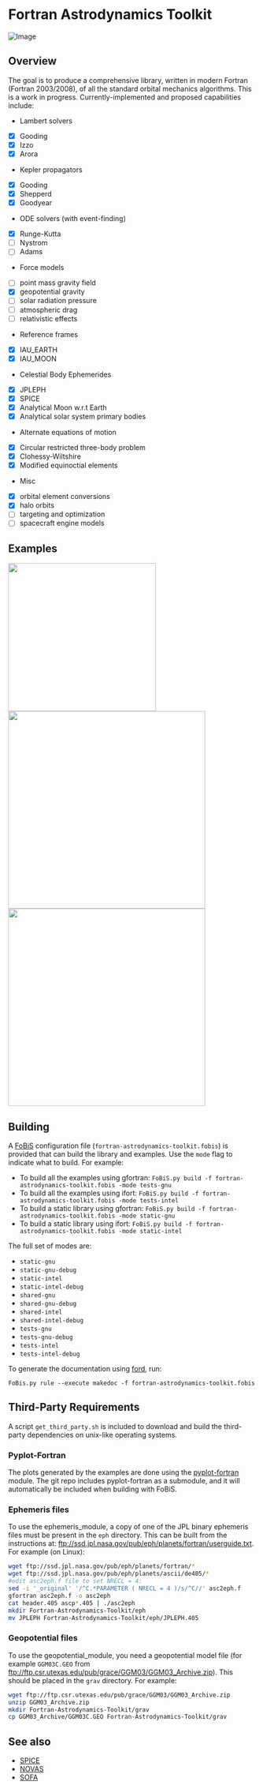 Fortran Astrodynamics Toolkit
=============================

![Image](https://raw.githubusercontent.com/jacobwilliams/Fortran-Astrodynamics-Toolkit/master/tests/pork_chop/pork_chop.png)

## Overview

The goal is to produce a comprehensive library, written in modern Fortran (Fortran 2003/2008), of all the standard orbital mechanics algorithms.  This is a work in progress.  Currently-implemented and proposed capabilities include:

 * Lambert solvers
  - [x] Gooding
  - [x] Izzo
  - [x] Arora
 * Kepler propagators
  - [x] Gooding
  - [x] Shepperd
  - [x] Goodyear
 * ODE solvers (with event-finding)
  - [x] Runge-Kutta
  - [ ] Nystrom
  - [ ] Adams
 * Force models
  - [ ] point mass gravity field
  - [x] geopotential gravity
  - [ ] solar radiation pressure
  - [ ] atmospheric drag
  - [ ] relativistic effects
 * Reference frames
  - [x] IAU_EARTH
  - [x] IAU_MOON
 * Celestial Body Ephemerides
  - [x] JPLEPH
  - [x] SPICE
  - [x] Analytical Moon w.r.t Earth
  - [x] Analytical solar system primary bodies
 * Alternate equations of motion
  - [x] Circular restricted three-body problem
  - [x] Clohessy-Wiltshire
  - [x] Modified equinoctial elements
 * Misc
  - [x] orbital element conversions
  - [x] halo orbits
  - [ ] targeting and optimization
  - [ ] spacecraft engine models

## Examples

<a href="https://github.com/jacobwilliams/Fortran-Astrodynamics-Toolkit/tree/master/tests/crtbp"><img src="https://github.com/jacobwilliams/Fortran-Astrodynamics-Toolkit/blob/master/tests/crtbp/crtbp_test.png" align="center" height="300"></a>
<a href="https://github.com/jacobwilliams/Fortran-Astrodynamics-Toolkit/tree/master/tests/gravity"><img src="https://github.com/jacobwilliams/Fortran-Astrodynamics-Toolkit/blob/master/tests/gravity/trajectory.png" align="center" height="400"></a>
<a href="https://github.com/jacobwilliams/Fortran-Astrodynamics-Toolkit/tree/master/tests/dro"><img src="https://github.com/jacobwilliams/Fortran-Astrodynamics-Toolkit/blob/master/tests/dro/dros.png" align="center" height="400"></a>

## Building

A [FoBiS](https://github.com/szaghi/FoBiS) configuration file (`fortran-astrodynamics-toolkit.fobis`) is provided that can build the library and examples. Use the `mode` flag to indicate what to build. For example:

* To build all the examples using gfortran: `FoBiS.py build -f fortran-astrodynamics-toolkit.fobis -mode tests-gnu`
* To build all the examples using ifort: `FoBiS.py build -f fortran-astrodynamics-toolkit.fobis -mode tests-intel`
* To build a static library using gfortran: `FoBiS.py build -f fortran-astrodynamics-toolkit.fobis -mode static-gnu`
* To build a static library using ifort: `FoBiS.py build -f fortran-astrodynamics-toolkit.fobis -mode static-intel`

The full set of modes are:

* `static-gnu`
* `static-gnu-debug`
* `static-intel`
* `static-intel-debug`
* `shared-gnu`
* `shared-gnu-debug`
* `shared-intel`
* `shared-intel-debug`
* `tests-gnu`
* `tests-gnu-debug`
* `tests-intel`
* `tests-intel-debug`

To generate the documentation using [ford](https://github.com/cmacmackin/ford), run:

```
FoBis.py rule --execute makedoc -f fortran-astrodynamics-toolkit.fobis
```

## Third-Party Requirements

A script `get_third_party.sh` is included to download and build the third-party dependencies on unix-like operating systems.

### Pyplot-Fortran

The plots generated by the examples are done using the [pyplot-fortran](https://github.com/jacobwilliams/pyplot-fortran) module. The git repo includes pyplot-fortran as a submodule, and it will automatically be included when building with FoBiS.

### Ephemeris files

To use the ephemeris_module, a copy of one of the JPL binary ephemeris files must be present in the ```eph``` directory.  This can be built from the instructions at: ftp://ssd.jpl.nasa.gov/pub/eph/planets/fortran/userguide.txt.  For example (on Linux):
```bash
wget ftp://ssd.jpl.nasa.gov/pub/eph/planets/fortran/*
wget ftp://ssd.jpl.nasa.gov/pub/eph/planets/ascii/de405/*
#edit asc2eph.f file to set NRECL = 4:
sed -i '_original' '/^C.*PARAMETER ( NRECL = 4 )/s/^C//' asc2eph.f
gfortran asc2eph.f -o asc2eph
cat header.405 ascp*.405 | ./asc2eph
mkdir Fortran-Astrodynamics-Toolkit/eph
mv JPLEPH Fortran-Astrodynamics-Toolkit/eph/JPLEPH.405
```

### Geopotential files

To use the geopotential_module, you need a geopotential model file (for example ```GGM03C.GEO``` from ftp://ftp.csr.utexas.edu/pub/grace/GGM03/GGM03_Archive.zip). This should be placed in the ```grav``` directory.  For example:
```bash
wget ftp://ftp.csr.utexas.edu/pub/grace/GGM03/GGM03_Archive.zip
unzip GGM03_Archive.zip
mkdir Fortran-Astrodynamics-Toolkit/grav
cp GGM03_Archive/GGM03C.GEO Fortran-Astrodynamics-Toolkit/grav
```

## See also

 * [SPICE](http://naif.jpl.nasa.gov/naif/toolkit.html)
 * [NOVAS](http://aa.usno.navy.mil/software/novas/novas_info.php)
 * [SOFA](http://www.iausofa.org)
